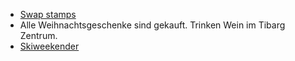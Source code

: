 - [Swap stamps](https://www.theguardian.com/money/2022/dec/23/royal-mail-non-barcoded-stamps-deadline)
- Alle Weihnachtsgeschenke sind gekauft. Trinken Wein im Tibarg Zentrum.
- [Skiweekender](https://www.skiweekender.com/ski-breaks/ski-weekends)